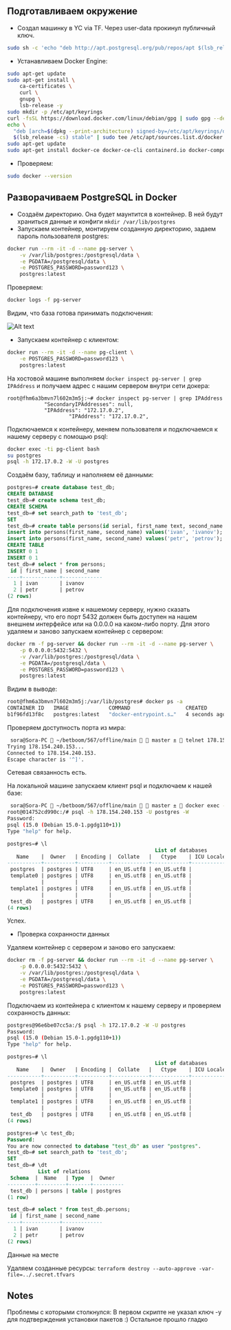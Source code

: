 
## Подготавливаем окружение
- Создал машинку в YC via TF. Через user-data прокинул публичный ключ.
```bash
sudo sh -c 'echo "deb http://apt.postgresql.org/pub/repos/apt $(lsb_release -cs)-pgdg main" > /etc/apt/sources.list.d/pgdg.list' && wget --quiet -O - https://www.postgresql.org/media/keys/ACCC4CF8.asc | sudo
```
- Устанавливаем Docker Engine:
```bash
sudo apt-get update
sudo apt-get install \
    ca-certificates \
    curl \
    gnupg \
    lsb-release -y
sudo mkdir -p /etc/apt/keyrings
curl -fsSL https://download.docker.com/linux/debian/gpg | sudo gpg --dearmor -o /etc/apt/keyrings/docker.gpg
echo \
  "deb [arch=$(dpkg --print-architecture) signed-by=/etc/apt/keyrings/docker.gpg] https://download.docker.com/linux/debian \
  $(lsb_release -cs) stable" | sudo tee /etc/apt/sources.list.d/docker.list > /dev/null
sudo apt-get update
sudo apt-get install docker-ce docker-ce-cli containerd.io docker-compose-plugin -y #Устанавливает последнюю доступную версию.
```
- Проверяем:
```bash
sudo docker --version
```
## Разворачиваем PostgreSQL in Docker

- Создаём директорию. Она будет маунтится в контейнер. В ней будут храниться данные и конфиги
```mkdir /var/lib/postgres```
- Запускаем контейнер, монтируем созданную директорию, задаем пароль пользователя postgres:
```bash
docker run --rm -it -d --name pg-server \
    -v /var/lib/postgres:/postgresql/data \
    -e PGDATA=/postgresql/data \
    -e POSTGRES_PASSWORD=password123 \
    postgres:latest
```
Проверяем:
```bash
docker logs -f pg-server
```
Видим, что база готова принимать подключения:

![Alt text](https://i.imgur.com/9wLnwS8.png "screen")


- Запускаем контейнер с клиентом:
```bash
docker run --rm -it -d --name pg-client \
    -e POSTGRES_PASSWORD=password123 \
    postgres:latest
```
На хостовой машине выполняем ```docker inspect pg-server | grep IPAddress``` и получаем адрес с нашим сервером внутри сети докера:
```
root@fhm6a3bmvn7l602m3m5j:~# docker inspect pg-server | grep IPAddress
            "SecondaryIPAddresses": null,
            "IPAddress": "172.17.0.2",
                    "IPAddress": "172.17.0.2",
```

Подключаемся к контейнеру, меняем пользователя и подключаемся к нашему серверу с помощью psql:
```bash
docker exec -ti pg-client bash
su postgres
psql -h 172.17.0.2 -W -U postgres
```
Создаём базу, таблицу и наполняем её данными:
```SQL
postgres=# create database test_db;
CREATE DATABASE
test_db=# create schema test_db;
CREATE SCHEMA
test_db=# set search_path to 'test_db';
SET
test_db=# create table persons(id serial, first_name text, second_name text);
insert into persons(first_name, second_name) values('ivan', 'ivanov');
insert into persons(first_name, second_name) values('petr', 'petrov');
CREATE TABLE
INSERT 0 1
INSERT 0 1
test_db=# select * from persons;
 id | first_name | second_name
----+------------+-------------
  1 | ivan       | ivanov
  2 | petr       | petrov
(2 rows)
```

Для подключения извне к нашемому серверу, нужно сказать контейнеру, что его порт 5432 должен быть доступен на нашем внешнем интерфейсе или на 0.0.0.0 на каком-либо порту. Для этого удаляем и заново запускаем контейнер с сервером:
```bash
docker rm -f pg-server && docker run --rm -it -d --name pg-server \
    -p 0.0.0.0:5432:5432 \
    -v /var/lib/postgres:/postgresql/data \
    -e PGDATA=/postgresql/data \
    -e POSTGRES_PASSWORD=password123 \
    postgres:latest
```
Видим в выводе:
```bash
root@fhm6a3bmvn7l602m3m5j:/var/lib/postgres# docker ps -a
CONTAINER ID   IMAGE             COMMAND                  CREATED          STATUS          PORTS                    NAMES
b1f96fd13f8c   postgres:latest   "docker-entrypoint.s…"   4 seconds ago    Up 2 seconds    0.0.0.0:5432->5432/tcp   pg-server
```
Проверяем доступность порта из мира:
```bash
 sora@Sora-PC  ~/betboom/567/offline/main   master ±  telnet 178.154.240.153 5432
Trying 178.154.240.153...
Connected to 178.154.240.153.
Escape character is '^]'.
```
Сетевая связанность есть.

На локальной машине запускаем клиент psql и подключаем к нашей базе:
```bash
 sora@Sora-PC  ~/betboom/567/offline/main   master ±  docker exec -ti pg-client bash
root@014752cd990c:/# psql -h 178.154.240.153 -U postgres -W
Password:
psql (15.0 (Debian 15.0-1.pgdg110+1))
Type "help" for help.
```
```SQL
postgres=# \l
                                                List of databases
   Name    |  Owner   | Encoding |  Collate   |   Ctype    | ICU Locale | Locale Provider |   Access privileges
-----------+----------+----------+------------+------------+------------+-----------------+-----------------------
 postgres  | postgres | UTF8     | en_US.utf8 | en_US.utf8 |            | libc            |
 template0 | postgres | UTF8     | en_US.utf8 | en_US.utf8 |            | libc            | =c/postgres          +
           |          |          |            |            |            |                 | postgres=CTc/postgres
 template1 | postgres | UTF8     | en_US.utf8 | en_US.utf8 |            | libc            | =c/postgres          +
           |          |          |            |            |            |                 | postgres=CTc/postgres
 test_db   | postgres | UTF8     | en_US.utf8 | en_US.utf8 |            | libc            |
(4 rows)
```
Успех.

- Проверка сохранности данных

Удаляем контейнер с сервером и заново его запускаем:
```bash
docker rm -f pg-server && docker run --rm -it -d --name pg-server \
    -p 0.0.0.0:5432:5432 \
    -v /var/lib/postgres:/postgresql/data \
    -e PGDATA=/postgresql/data \
    -e POSTGRES_PASSWORD=password123 \
    postgres:latest
```
Подключаем из контейнера с клиентом к нашему серверу и проверяем сохранность данных:
```bash
postgres@96e6be07cc5a:/$ psql -h 172.17.0.2 -W -U postgres
Password:
psql (15.0 (Debian 15.0-1.pgdg110+1))
Type "help" for help.
```
```SQL
postgres=# \l
                                                List of databases
   Name    |  Owner   | Encoding |  Collate   |   Ctype    | ICU Locale | Locale Provider |   Access privileges
-----------+----------+----------+------------+------------+------------+-----------------+-----------------------
 postgres  | postgres | UTF8     | en_US.utf8 | en_US.utf8 |            | libc            |
 template0 | postgres | UTF8     | en_US.utf8 | en_US.utf8 |            | libc            | =c/postgres          +
           |          |          |            |            |            |                 | postgres=CTc/postgres
 template1 | postgres | UTF8     | en_US.utf8 | en_US.utf8 |            | libc            | =c/postgres          +
           |          |          |            |            |            |                 | postgres=CTc/postgres
 test_db   | postgres | UTF8     | en_US.utf8 | en_US.utf8 |            | libc            |
(4 rows)

postgres=# \c test_db;
Password:
You are now connected to database "test_db" as user "postgres".
test_db=# set search_path to 'test_db';
SET
test_db=# \dt
          List of relations
 Schema  |  Name   | Type  |  Owner
---------+---------+-------+----------
 test_db | persons | table | postgres
(1 row)

test_db=# select * from test_db.persons;
 id | first_name | second_name
----+------------+-------------
  1 | ivan       | ivanov
  2 | petr       | petrov
(2 rows)
```
Данные на месте

Удаляем созданные ресурсы:
```terraform destroy --auto-approve -var-file=../.secret.tfvars```
## Notes
Проблемы с которыми столкнулся: В первом скрипте не указал ключ -y для подтверждения установки пакетов :)
Остальное прошло гладко
